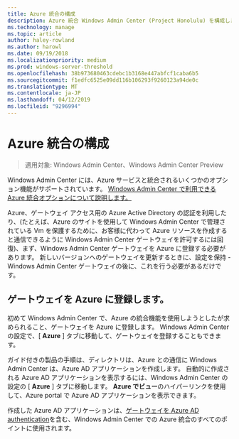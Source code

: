 ```yaml
---
title: Azure 統合の構成
description: Azure 統合 Windows Admin Center (Project Honolulu) を構成します。 Windows Admin Center ゲートウェイを Azure に接続します。
ms.technology: manage
ms.topic: article
author: haley-rowland
ms.author: harowl
ms.date: 09/19/2018
ms.localizationpriority: medium
ms.prod: windows-server-threshold
ms.openlocfilehash: 38b973680463cdebc1b3168e447abfcf1caba6b5
ms.sourcegitcommit: f1edfc6525e09dd116b106293f9260123a94de0c
ms.translationtype: MT
ms.contentlocale: ja-JP
ms.lasthandoff: 04/12/2019
ms.locfileid: "9296994"
---
```

# Azure 統合の構成

>適用対象: Windows Admin Center、Windows Admin Center Preview

Windows Admin Center には、Azure サービスと統合されるいくつかのオプション機能がサポートされています。 [Windows Admin Center で利用できる Azure 統合オプションについて説明します。](../plan/azure-integration-options.md)

Azure、ゲートウェイ アクセス用の Azure Active Directory の認証を利用したり、(たとえば、Azure のサイトを使用して Windows Admin Center で管理されている Vm を保護するために、お客様に代わって Azure リソースを作成すると通信できるように Windows Admin Center ゲートウェイを許可するには回復)、まず、Windows Admin Center ゲートウェイを Azure に登録する必要があります。 新しいバージョンへのゲートウェイを更新するときに、設定を保持 - Windows Admin Center ゲートウェイの後に、これを行う必要があるだけです。

## ゲートウェイを Azure に登録します。

初めて Windows Admin Center で、Azure の統合機能を使用しようとしたが求められること、ゲートウェイを Azure に登録します。 Windows Admin Center の設定で、[ **Azure** ] タブに移動して、ゲートウェイを登録することもできます。

ガイド付きの製品の手順は、ディレクトリは、Azure との通信に Windows Admin Center は、Azure AD アプリケーションを作成します。 自動的に作成される Azure AD アプリケーションを表示するには、Windows Admin Center の設定の [ **Azure** ] タブに移動します。 **Azure でビュー**のハイパーリンクを使用して、Azure portal で Azure AD アプリケーションを表示できます。 

作成した Azure AD アプリケーションは、[ゲートウェイを Azure AD authentication](../configure/user-access-control.md#azure-active-directory)を含む、Windows Admin Center での Azure 統合のすべてのポイントに使用されます。